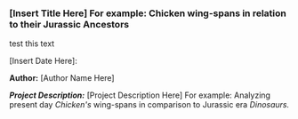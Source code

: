 ### [Insert Title Here] For example: Chicken wing-spans in relation to their Jurassic Ancestors

test this text

[Insert Date Here]:

**Author:** [Author Name Here]


__*Project Description:*__ [Project Description Here] For example: Analyzing present day *Chicken's* wing-spans in comparison to Jurassic era *Dinosaurs.*
